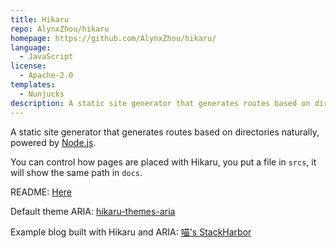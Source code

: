 ```yaml
---
title: Hikaru
repo: AlynxZhou/hikaru
homepage: https://github.com/AlynxZhou/hikaru/
language:
  - JavaScript
license:
  - Apache-2.0
templates:
  - Nunjucks
description: A static site generator that generates routes based on directories naturally.
---
```

A static site generator that generates routes based on directories naturally, powered by [Node.js](https://nodejs.org).

You can control how pages are placed with Hikaru, you put a file in `srcs`, it will show the same path in `docs`.

README: [Here](https://github.com/AlynxZhou/hikaru/#readme)

Default theme ARIA: [hikaru-themes-aria](https://github.com/AlynxZhou/hikaru-theme-aria/)

Example blog built with Hikaru and ARIA: [喵's StackHarbor](https://sh.alynx.moe/)

